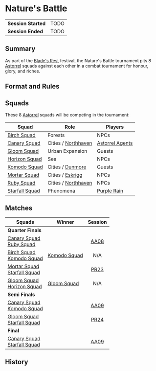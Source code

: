 # Nature's Battle

|||
| --- | --- |
| **Session Started** | TODO | storyline.2
| **Session Ended** | TODO |

## Summary

As part of the [Blade's Rest](../festivals/blades-rest.md) festival, the Nature's Battle tournament pits 8 [Astorrel](../organisations/astorrel/astorrel.md) squads against each other in a combat tournament for honour, glory, and riches.

## Format and Rules

## Squads

These 8 [Astorrel](../organisations/astorrel/astorrel.md) squads will be competing in the tournament:

| Squad | Role | Players |
| --- | --- | --- |
| [Birch Squad](../organisations/astorrel/squads/birch-squad.md) | Forests | NPCs |
| [Canary Squad](../organisations/astorrel/squads/canary-squad.md) | Cities / [Northhaven](../places/cities/northhaven.md) | [Astorrel Agents](../campaigns/astorrel-agents.md) |
| [Gloom Squad](../organisations/astorrel/squads/gloom-squad.md) | Urban Expansion | Guests |
| [Horizon Squad](../organisations/astorrel/squads/horizon-squad.md) | Sea | NPCs |
| [Komodo Squad](../organisations/astorrel/squads/komodo-squad.md) | Cities / [Dunmore](../places/cities/dunmore.md) | Guests |
| [Mortar Squad](../organisations/astorrel/squads/mortar-squad.md) | Cities / [Eskrigg](../places/cities/eskrigg.md) | NPCs |
| [Ruby Squad](../organisations/astorrel/squads/ruby-squad.md) | Cities / [Northhaven](../places/cities/northhaven.md) | NPCs |
| [Starfall Squad](../organisations/astorrel/squads/starfall-squad.md) | Phenomena | [Purple Rain](../campaigns/purple-rain.md) |

## Matches

| Squads | Winner | Session |
| --- | --- |:---:|
| **Quarter Finals**
| [Canary Squad](../organisations/astorrel/squads/canary-squad.md)<br />[Ruby Squad](../organisations/astorrel/squads/ruby-squad.md) | | [AA08](../sessions/AA08.md) |
| [Birch Squad](../organisations/astorrel/squads/birch-squad.md)<br />[Komodo Squad](../organisations/astorrel/squads/komodo-squad.md) | [Komodo Squad](../organisations/astorrel/squads/komodo-squad.md) | N/A |
| [Mortar Squad](../organisations/astorrel/squads/mortar-squad.md)<br />[Starfall Squad](../organisations/astorrel/squads/starfall-squad.md) | | [PR23](../sessions/PR23.md) |
| [Gloom Squad](../organisations/astorrel/squads/gloom-squad.md)<br />[Horizon Squad](../organisations/astorrel/squads/horizon-squad.md) | [Gloom Squad](../organisations/astorrel/squads/gloom-squad.md) | N/A |
| **Semi Finals**
| [Canary Squad](../organisations/astorrel/squads/canary-squad.md)<br />[Komodo Squad](../organisations/astorrel/squads/komodo-squad.md) | | [AA09](../sessions/AA09.md) |
| [Gloom Squad](../organisations/astorrel/squads/gloom-squad.md)<br />[Starfall Squad](../organisations/astorrel/squads/starfall-squad.md) | | [PR24](../sessions/PR24.md) |
| **Final**
| [Canary Squad](../organisations/astorrel/squads/canary-squad.md)<br />[Starfall Squad](../organisations/astorrel/squads/starfall-squad.md) | | [AA09](../sessions/AA09.md) |

## History

